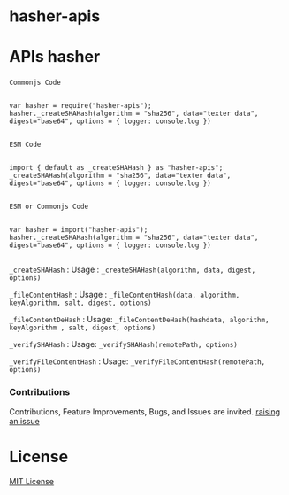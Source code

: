 # hasher-apis

# APIs hasher

###


`Commonjs Code`

```

var hasher = require("hasher-apis");
hasher._createSHAHash(algorithm = "sha256", data="texter data", digest="base64", options = { logger: console.log })


```


`ESM Code`

```

import { default as _createSHAHash } as "hasher-apis";
_createSHAHash(algorithm = "sha256", data="texter data", digest="base64", options = { logger: console.log })


```


`ESM or Commonjs Code`

```

var hasher = import("hasher-apis");
hasher._createSHAHash(algorithm = "sha256", data="texter data", digest="base64", options = { logger: console.log })


```


`_createSHAHash` : Usage : `_createSHAHash(algorithm, data, digest, options)`


`_fileContentHash` : Usage : `_fileContentHash(data, algorithm, keyAlgorithm, salt, digest, options)`


`_fileContentDeHash` : Usage: `_fileContentDeHash(hashdata, algorithm, keyAlgorithm , salt, digest, options)`


`_verifySHAHash` : Usage: `_verifySHAHash(remotePath, options)`


`_verifyFileContentHash` : Usage: `_verifyFileContentHash(remotePath, options)`



### Contributions

Contributions, Feature Improvements, Bugs, and Issues are invited. [raising an issue](https://github.com/ganeshkbhat/apis-hasher/issues)

# License

[MIT License](./LICENSE)

